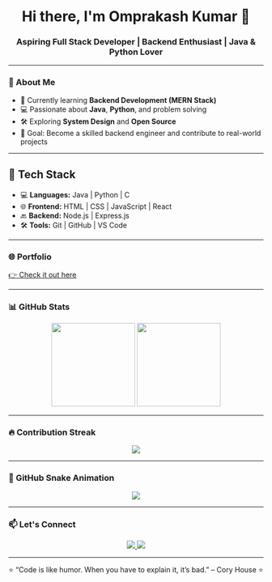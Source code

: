 <h1 align="center">Hi there, I'm Omprakash Kumar 👋</h1>
<h3 align="center">Aspiring Full Stack Developer | Backend Enthusiast | Java & Python Lover</h3>

---

### 🌟 About Me
- 🌱 Currently learning **Backend Development (MERN Stack)**
- 💻 Passionate about **Java**, **Python**, and problem solving
- 🛠️ Exploring **System Design** and **Open Source**
- 🎯 Goal: Become a skilled backend engineer and contribute to real-world projects

---

## 🔧 Tech Stack  
- 💻 **Languages:** Java | Python | C  
- 🌐 **Frontend:** HTML | CSS | JavaScript | React  
- 🔙 **Backend:** Node.js | Express.js  
- 🛠️ **Tools:** Git | GitHub | VS Code  
---

### 🌐 Portfolio
[👉 Check it out here](https://yourwebsite.com)  

---

### 📊 GitHub Stats
<p align="center">
  <img src="https://github-readme-stats.vercel.app/api?username=Omprakash23081&show_icons=true&theme=radical" height="165"/>
  <img src="https://github-readme-stats.vercel.app/api/top-langs/?username=Omprakash23081&layout=compact&theme=radical" height="165"/>
</p>

---

### 🔥 Contribution Streak
<p align="center">
  <img src="https://github-readme-streak-stats.herokuapp.com/?user=Omprakash23081&theme=radical" />
</p>

---

### 🐍 GitHub Snake Animation
<p align="center">
  <img src="https://github.com/Omprakash23081/Omprakash23081/blob/output/github-contribution-grid-snake.svg" />
</p>

---

### 📫 Let's Connect
<p align="center">
  <a href="mailto:your.email@gmail.com">
    <img src="https://img.shields.io/badge/Gmail-D14836?style=for-the-badge&logo=gmail&logoColor=white" />
  </a>
  <a href="https://linkedin.com/in/your-profile" target="_blank">
    <img src="https://img.shields.io/badge/LinkedIn-0077B5?style=for-the-badge&logo=linkedin&logoColor=white" />
  </a>
</p>

---

<p align="center">⭐️ “Code is like humor. When you have to explain it, it’s bad.” – Cory House ⭐️</p>

